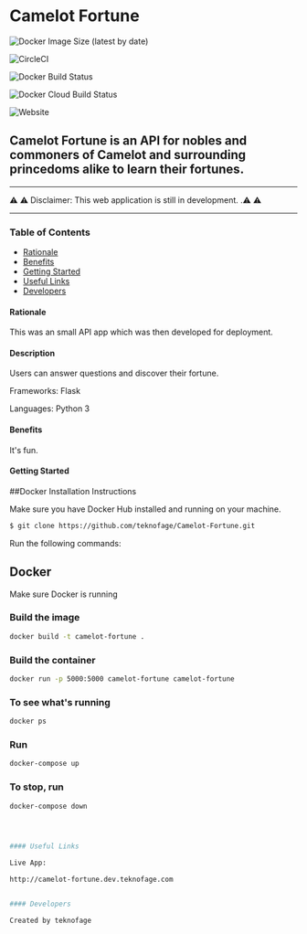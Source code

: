 <!-- Headings -->
# **Camelot Fortune**

![Docker Image Size (latest by date)](https://img.shields.io/docker/image-size/teknofage/camelot-fortune?sort=date&style=for-the-badge)

![CircleCI](https://img.shields.io/circleci/build/github/teknofage/Camelot-Fortune?style=for-the-badge)

![Docker Build Status](https://img.shields.io/docker/build/teknofage/camelot-fortune?style=for-the-badge)

![Docker Cloud Build Status](https://img.shields.io/docker/cloud/build/teknofage/Camelot-Fortune?style=for-the-badge)

![Website](https://img.shields.io/website?down_color=light%20grey&down_message=offline&style=for-the-badge&up_color=green&up_message=online&url=https%3A%2F%2Fcamelot-fortune.dev.teknofage.com)

## Camelot Fortune is an API for nobles and commoners of Camelot and surrounding princedoms alike to learn their fortunes.

___

⚠️ ⚠️ Disclaimer: This web application is still in development. 
.⚠️ ⚠️ 
___


### Table of Contents

* [Rationale](#Rationale)
* [Benefits](#Benefits)
* [Getting Started](#Getting_Started)
* [Useful Links](#Useful_Links)
* [Developers](#Developers)


#### Rationale

This was an small API app which was then developed for deployment.


#### Description

Users can answer questions and discover their fortune.


Frameworks: Flask 

Languages: Python 3


#### Benefits

It's fun.


#### Getting Started

##Docker Installation Instructions

Make sure you have Docker Hub installed and running on your machine.

```bash
$ git clone https://github.com/teknofage/Camelot-Fortune.git
```

Run the following commands:

## Docker
Make sure Docker is running
### Build the image
```bash
docker build -t camelot-fortune .
```
### Build the container
```bash
docker run -p 5000:5000 camelot-fortune camelot-fortune
```
### To see what's running
```bash
docker ps
```
### Run
```bash
docker-compose up
```
### To stop, run
```bash
docker-compose down




#### Useful Links

Live App: 

http://camelot-fortune.dev.teknofage.com


#### Developers

Created by teknofage

